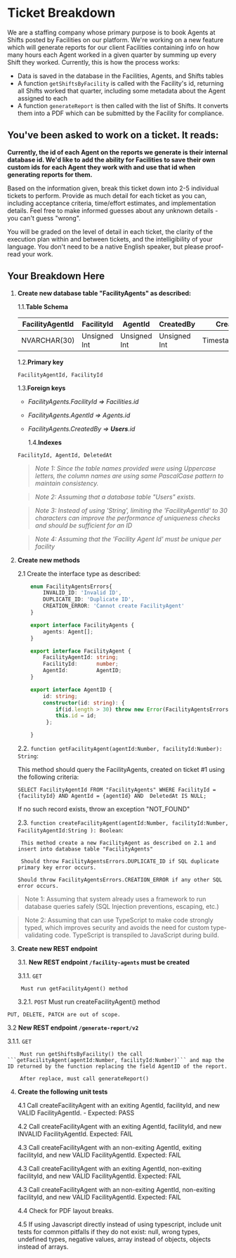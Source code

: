 # Ticket Breakdown

We are a staffing company whose primary purpose is to book Agents at Shifts posted by Facilities on our platform. We're working on a new feature which will generate reports for our client Facilities containing info on how many hours each Agent worked in a given quarter by summing up every Shift they worked. Currently, this is how the process works:

- Data is saved in the database in the Facilities, Agents, and Shifts tables
- A function `getShiftsByFacility` is called with the Facility's id, returning all Shifts worked that quarter, including some metadata about the Agent assigned to each
- A function `generateReport` is then called with the list of Shifts. It converts them into a PDF which can be submitted by the Facility for compliance.

## You've been asked to work on a ticket. It reads:

**Currently, the id of each Agent on the reports we generate is their internal database id. We'd like to add the ability for Facilities to save their own custom ids for each Agent they work with and use that id when generating reports for them.**

Based on the information given, break this ticket down into 2-5 individual tickets to perform. Provide as much detail for each ticket as you can, including acceptance criteria, time/effort estimates, and implementation details. Feel free to make informed guesses about any unknown details - you can't guess "wrong".

You will be graded on the level of detail in each ticket, the clarity of the execution plan within and between tickets, and the intelligibility of your language. You don't need to be a native English speaker, but please proof-read your work.

## Your Breakdown Here

1.  **Create new database table "FacilityAgents" as described:**

    1.1.**Table Schema**

    | FacilityAgentId | FacilityId   | AgentId      | CreatedBy    | CreatedAt       | UpdatedAt        | DeletedAt        |
    | --------------- | ------------ | ------------ | ------------ | --------------- | ---------------- | ---------------- |
    | NVARCHAR(30)    | Unsigned Int | Unsigned Int | Unsigned Int | Timestamp[AUTO] | Timestamp [AUTO] | Timestamp [NULL] |

    1.2.**Primary key**

    `FacilityAgentId, FacilityId`

    1.3.**Foreign keys**

    - _FacilityAgents.FacilityId => Facilities.id_
    - _FacilityAgents.AgentId => Agents.id_
    - _FacilityAgents.CreatedBy => **Users**.id_

      1.4.**Indexes**

    `FacilityId, AgentId, DeletedAt`

    > _Note 1: Since the table names provided were using Uppercase letters, the column names are using same PascalCase pattern to maintain consistency._

    > _Note 2: Assuming that a database table "Users" exists._

    > _Note 3: Instead of using 'String', limiting the 'FacilityAgentId' to 30 characters can improve the performance of uniqueness checks and should be sufficient for an ID_

    > _Note 4: Assuming that the 'Facility Agent Id' must be unique per facility_

2.  **Create new methods**

    2.1 Create the interface type as described:

    ```typescript
        enum FacilityAgentsErrors{
            INVALID_ID: 'Invalid ID',
            DUPLICATE_ID: 'Duplicate ID',
            CREATION_ERROR: 'Cannot create FacilityAgent'
        }

        export interface FacilityAgents {
            agents: Agent[];
        }

        export interface FacilityAgent {
            FacilityAgentId: string;
            FacilityId:      number;
            AgentId:         AgentID;
        }

        export interface AgentID {
            id: string;
            constructor(id: string): {
                if(id.length > 30) throw new Error(FacilityAgentsErrors.INVALID_ID);
                this.id = id;
             };

        }
    ```


    2.2. `function getFacilityAgent(agentId:Number, facilityId:Number): String`:

    This method should query the FacilityAgents, created on ticket #1 using the following criteria:

        SELECT FacilityAgentId FROM "FacilityAgents" WHERE FacilityId = {facilityId} AND AgentId = {agentId} AND  DeletedAt IS NULL;

    If no such record exists, throw an exception "NOT_FOUND"

    2.3. `function createFacilityAgent(agentId:Number, facilityId:Number, FacilityAgentId:String ): Boolean`:

         This method create a new FacilityAgent as described on 2.1 and insert into database table "FacilityAgents"

         Should throw FacilityAgentsErrors.DUPLICATE_ID if SQL duplicate primary key error occurs.
         
        Should throw FacilityAgentsErrors.CREATION_ERROR if any other SQL error occurs.
         

> Note 1: Assuming that system already uses a framework to run database queries safely (SQL Injection preventions, escaping, etc.)

> Note 2: Assuming that can use TypeScript to make code strongly typed, which improves security and avoids the need for custom type-validating code. TypeScript is transpiled to JavaScript during build.

3. **Create new REST endpoint**

   3.1. **New REST endpoint `/facility-agents` must be created**

   3.1.1. `GET`

        Must run getFacilityAgent() method

   3.2.1. `POST`
        Must run createFacilityAgent() method

  `PUT, DELETE, PATCH are out of scope.`

  3.2  **New REST endpoint `/generate-report/v2`**

   3.1.1. `GET`

        Must run getShiftsByFacility() the call ```getFacilityAgent(agentId:Number, facilityId:Number)``` and map the ID returned by the function replacing the field AgentID of the report.

        After replace, must call generateReport()

4. **Create the following unit tests**

    4.1 Call createFacilityAgent with an exiting AgentId, facilityId, and new VALID FacilityAgentId. - Expected: PASS

    4.2 Call createFacilityAgent with an exiting AgentId, facilityId, and new INVALID FacilityAgentId. Expected: FAIL

    4.3 Call createFacilityAgent with an non-exiting AgentId, exiting facilityId, and new VALID FacilityAgentId. Expected: FAIL

    4.3 Call createFacilityAgent with an exiting AgentId, non-exiting facilityId, and new VALID FacilityAgentId. Expected: FAIL

    4.3 Call createFacilityAgent with an non-exiting AgentId, non-exiting facilityId, and new VALID FacilityAgentId. Expected: FAIL

    4.4 Check for PDF layout breaks.

    4.5 If using Javascript directly instead of using typescript, include unit tests for common pitfalls if they do not exist: null, wrong types, undefined types, negative values, array instead of objects, objects instead of arrays.

    